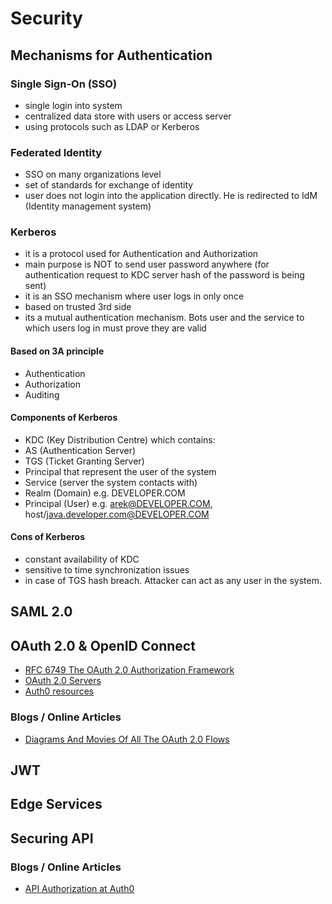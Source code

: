 # Security

## Mechanisms for Authentication

### Single Sign-On (SSO)
* single login into system
* centralized data store with users or access server
* using protocols such as LDAP or Kerberos

### Federated Identity
* SSO on many organizations level
* set of standards for exchange of identity
* user does not login into the application directly. He is redirected to IdM (Identity management system)

### Kerberos
* it is a protocol used for Authentication and Authorization
* main purpose is NOT to send user password anywhere (for authentication request to KDC server hash of the password is being sent)
* it is an SSO mechanism where user logs in only once
* based on trusted 3rd side
* its a mutual authentication mechanism. Bots user and the service to which users log in must prove they are valid

#### Based on 3A principle
* Authentication
* Authorization
* Auditing

#### Components of Kerberos
* KDC (Key Distribution Centre) which contains:
* AS (Authentication Server)
* TGS (Ticket Granting Server)
* Principal that represent the user of the system
* Service (server the system contacts with)
* Realm (Domain) e.g. DEVELOPER.COM
* Principal (User) e.g. arek@DEVELOPER.COM, host/java.developer.com@DEVELOPER.COM

#### Cons of Kerberos
* constant availability of KDC
* sensitive to time synchronization issues
* in case of TGS hash breach. Attacker can act as any user in the system.

## SAML 2.0

## OAuth 2.0 & OpenID Connect

* [RFC 6749 The OAuth 2.0 Authorization Framework](https://tools.ietf.org/html/rfc6749)
* [OAuth 2.0 Servers](https://www.oauth.com/)
* [Auth0 resources](https://auth0.com/)

### Blogs / Online Articles

* [Diagrams And Movies Of All The OAuth 2.0 Flows](https://medium.com/@darutk/diagrams-and-movies-of-all-the-oauth-2-0-flows-194f3c3ade85)

## JWT

## Edge Services

## Securing API

### Blogs / Online Articles

* [API Authorization at Auth0](https://auth0.com/docs/api-auth)